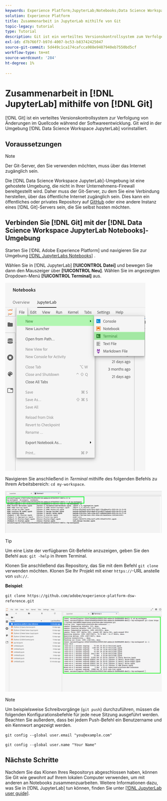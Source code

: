 ```yaml
---
keywords: Experience Platform;JupyterLab;Notebooks;Data Science Workspace;beliebte Themen;Git;Git;GitHub
solution: Experience Platform
title: Zusammenarbeit in JupyterLab mithilfe von Git
topic-legacy: tutorial
type: Tutorial
description: Git ist ein verteiltes Versionskontrollsystem zum Verfolgen von Änderungen im Quellcode während der Softwareentwicklung. Git wird in der JupyterLab-Umgebung von Data Science Workspace vorinstalliert.
exl-id: d7b766f7-b97d-4007-bc53-b83742425047
source-git-commit: 5d449c1ca174cafcca988e9487940eb7550bd5cf
workflow-type: tm+mt
source-wordcount: '284'
ht-degree: 1%

---
```


# Zusammenarbeit in [!DNL JupyterLab] mithilfe von [!DNL Git]

[!DNL Git] ist ein verteiltes Versionskontrollsystem zur Verfolgung von Änderungen im Quellcode während der Softwareentwicklung. Git wird in der Umgebung [!DNL Data Science Workspace JupyterLab] vorinstalliert.

## Voraussetzungen

>[!NOTE]
>
> Der Git-Server, den Sie verwenden möchten, muss über das Internet zugänglich sein.

Die [!DNL Data Science Workspace JupyterLab]-Umgebung ist eine gehostete Umgebung, die nicht in Ihrer Unternehmens-Firewall bereitgestellt wird. Daher muss der Git-Server, zu dem Sie eine Verbindung herstellen, über das öffentliche Internet zugänglich sein. Dies kann ein öffentliches oder privates Repository auf [GitHub](https://github.com/) oder eine andere Instanz eines [!DNL Git]-Servers sein, die Sie selbst hosten möchten.

## Verbinden Sie [!DNL Git] mit der [!DNL Data Science Workspace JupyterLab Notebooks]-Umgebung

Starten Sie [!DNL Adobe Experience Platform] und navigieren Sie zur Umgebung [[!DNL JupyterLabs Notebooks]](https://platform.adobe.com/notebooks/jupyterLab) .

Wählen Sie in [!DNL JupyterLab] **[!UICONTROL Datei]** und bewegen Sie dann den Mauszeiger über **[!UICONTROL Neu]**. Wählen Sie im angezeigten Dropdown-Menü **[!UICONTROL Terminal]** aus.

![JupyterLab Nav](../images/jupyterlab/tutorials/open-terminal.png)

Navigieren Sie anschließend in *Terminal* mithilfe des folgenden Befehls zu Ihrem Arbeitsbereich: `cd my-workspace`.

![cd workspace](../images/jupyterlab/tutorials/find-workspace.png)

>[!TIP]
>
> Um eine Liste der verfügbaren Git-Befehle anzuzeigen, geben Sie den Befehl aus: `git -help` in Ihrem Terminal.

Klonen Sie anschließend das Repository, das Sie mit dem Befehl `git clone` verwenden möchten. Klonen Sie Ihr Projekt mit einer `https://`-URL anstelle von `ssh://`.

**Beispiel**:

`git clone https://github.com/adobe/experience-platform-dsw-reference.git`

![clone](../images/jupyterlab/tutorials/git-collaboration.png)

>[!NOTE]
>
> Um beispielsweise Schreibvorgänge (`git push`) durchzuführen, müssen die folgenden Konfigurationsbefehle für jede neue Sitzung ausgeführt werden. Beachten Sie außerdem, dass bei jedem Push-Befehl ein Benutzername und ein Kennwort angezeigt werden.
>
>`git config --global user.email "you@example.com"`
>
>`git config --global user.name "Your Name"`

## Nächste Schritte

Nachdem Sie das Klonen Ihres Repositorys abgeschlossen haben, können Sie Git wie gewohnt auf Ihrem lokalen Computer verwenden, um mit anderen an Notebooks zusammenzuarbeiten. Weitere Informationen dazu, was Sie in [!DNL JupyterLab] tun können, finden Sie unter [[!DNL JupyterLab user guide]](./overview.md).

